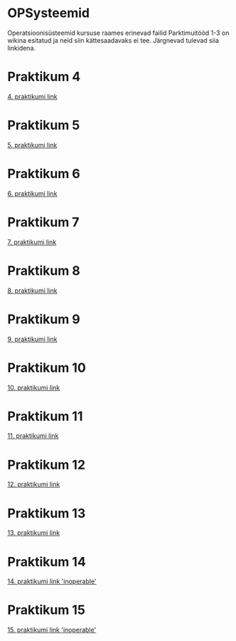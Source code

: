 # OPSysteemid
Operatsioonisüsteemid kursuse raames erinevad failid
Parktimuitööd 1-3 on wikina esitatud ja neid siin kättesaadavaks ei tee. Järgnevad tulevad siia linkidena.
# Praktikum 4
[4. praktikumi link](https://github.com/wkraam/OPSysteemid/blob/main/Praktikum4.md)
# Praktikum 5
[5. praktikumi link](https://github.com/wkraam/OPSysteemid/blob/main/Praktikum5.md)
# Praktikum 6
[6. praktikumi link](https://github.com/wkraam/OPSysteemid/blob/19946b74d423edb1e99b2e984e151d83919592b4/Praktikum6.md)
# Praktikum 7
[7. praktikumi link](https://github.com/wkraam/OPSysteemid/blob/09f878d0b5aa1cfc969efd3b5f595f9fa8a362f2/Praktikum7.md)
# Praktikum 8
[8. praktikumi link](https://github.com/wkraam/OPSysteemid/blob/9bee4bf13c71126e831b4d24db6ad6c2f972fa2c/Praktikum8.md)
# Praktikum 9
[9. praktikumi link](https://github.com/wkraam/OPSysteemid/blob/ce4d6281c2314a6c33b88cdafdc0b8376c29a892/Praktikum9.md)
# Praktikum 10
[10. praktikumi link](https://github.com/wkraam/OPSysteemid/blob/a5a7cbefe04638599a662369bfbae23a4131abf1/Praktikum10.md)
# Praktikum 11
[11. praktikumi link](https://github.com/wkraam/OPSysteemid/blob/98c57163ba4960a459af7c55f3413154e28e4cb4/Praktikum11.md)
# Praktikum 12
[12. praktikumi link](https://github.com/wkraam/OPSysteemid/blob/56e0019800c92f1ea80056529a8cbc9cef4e6e1e/Praktikum12.md)
# Praktikum 13
[13. praktikumi link](https://github.com/wkraam/OPSysteemid/blob/e291004c2aa4e10685aaba89410621e410b7d199/Praktikum13.md)
# Praktikum 14
[14. praktikumi link 'inoperable'](#)
# Praktikum 15
[15. praktikumi link 'inoperable'](#)
